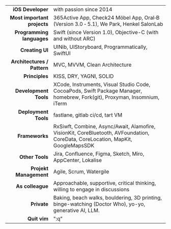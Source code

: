 |                             |                                                                                                                                 |
| --------------------------: | ------------------------------------------------------------------------------------------------------------------------------- |
|           **iOS Developer** | with passion since 2014                                                                                                         |
| **Most important projects** | 365Active App, Check24 Möbel App, Oral‑B (Version 3.0 ‑ 5.1), We Park, Henkel SalonLab                                          |
|   **Programming languages** | Swift (since Version 1.0), Objective-C (with and without ARC)                                                                   |
|             **Creating UI** | UINib, UIStoryboard, Programmatically, SwiftUI                                                                                  |
| **Architectures / Pattern** | MVC, MVVM, Clean Architecture                                                                                                   |
|              **Principles** | KISS, DRY, YAGNI, SOLID                                                                                                         |
|       **Development Tools** | XCode, Instruments, Visual Studio Code, CocoaPods, Swift Package Manager, homebrew,  Fork(git),  Proxyman, Insomnium, iTerm     |
|        **Deployment Tools** | fastlane, gitlab ci/cd, tart VM                                                                                                 |
|              **Frameworks** | RxSiwft, Combine, Async/Await, Alamofire, VisionKit, CoreBluetooth, AVFoundation, CoreData, CoreLocation, MapKit, GoogleMapsSDK |
|             **Other Tools** | Jira, Confluence, Figma, Sketch, Miro, AppCenter, Lokalise                                                                      |
|      **Projekt Management** | Agile, Scrum, Watergile                                                                                                         |
|            **As colleague** | Approachable, supportive, critical thinking, willing to engage in discussions                                                   |
|                 **Private** | Baking, beach walks, bouldering, 3D printing, binge-watching (Doctor Who), yo-yo, generative AI, LLM.                           |
|                **Quit vim** | ":q"                                                                                                                            |
